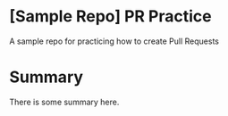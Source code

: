 # [Sample Repo] PR Practice
A sample repo for practicing how to create Pull Requests

# Summary
There is some summary here.